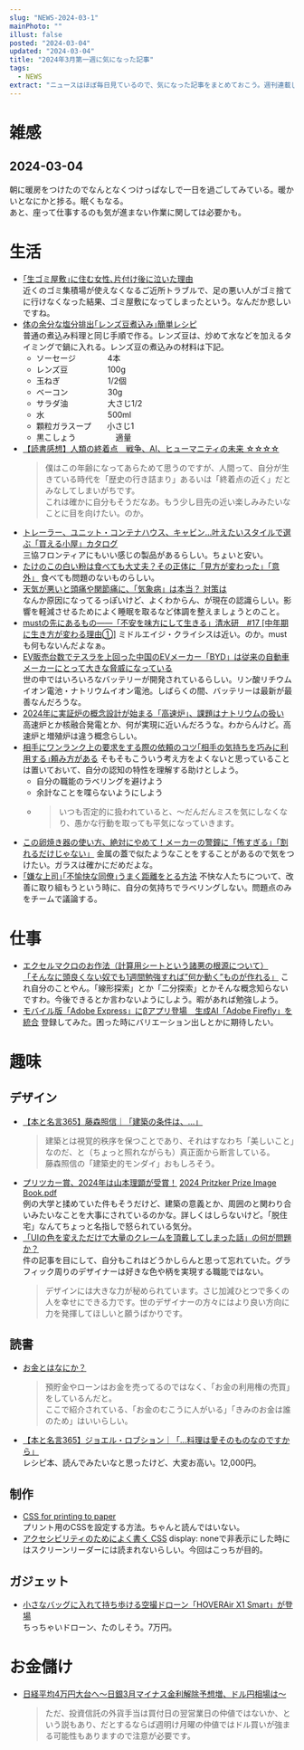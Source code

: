 ```yaml
---
slug: "NEWS-2024-03-1"
mainPhoto: ""
illust: false
posted: "2024-03-04"
updated: "2024-03-04"
title: "2024年3月第一週に気になった記事"
tags:
  - NEWS
extract: "ニュースはほぼ毎日見ているので、気になった記事をまとめておこう。週刊連載したい。"
---
```


# 雑感

## 2024-03-04

朝に暖房をつけたのでなんとなくつけっぱなしで一日を過ごしてみている。暖かいとなにかと捗る。眠くもなる。  
あと、座って仕事するのも気が進まない作業に関しては必要かも。

# 生活

- [｢生ゴミ屋敷｣に住む女性､片付け後に泣いた理由](https://toyokeizai.net/articles/-/737555?page=5)  
  近くのゴミ集積場が使えなくなるご近所トラブルで、足の悪い人がゴミ捨てに行けなくなった結果、ゴミ屋敷になってしまったという。なんだか悲しいですね。
- [体の余分な塩分排出｢レンズ豆煮込み｣簡単レシピ](https://toyokeizai.net/articles/-/737956)  
  普通の煮込み料理と同じ手順で作る。レンズ豆は、炒めて水などを加えるタイミングで鍋に入れる。レンズ豆の煮込みの材料は下記。  
    - ソーセージ    4本
    - レンズ豆     100g
    - 玉ねぎ      1/2個
    - ベーコン     30g
    - サラダ油     大さじ1/2
    - 水        500ml
    - 顆粒ガラスープ  小さじ1
    - 黒こしょう     適量
- [【読書感想】人類の終着点　戦争、AI、ヒューマニティの未来 ☆☆☆☆](https://fujipon.hatenadiary.com/entry/2024/03/04/083935)  
  > 僕はこの年齢になってあらためて思うのですが、人間って、自分が生きている時代を「歴史の行き詰まり」あるいは「終着点の近く」だとみなしてしまいがちです。  
  これは確かに自分もそうだなあ。もう少し目先の近い楽しみみたいなことに目を向けたい。のか。
- [トレーラー、ユニット・コンテナハウス、キャビン…叶えたいスタイルで選ぶ「買える小屋」カタログ](https://www.bepal.net/archives/398652)  
  三協フロンティアにもいい感じの製品があるらしい。ちょいと安い。
- [たけのこの白い粉は食べても大丈夫？その正体に「見方が変わった」「意外」](https://macaro-ni.jp/146187) 
   食べても問題のないものらしい。
- [天気が悪いと頭痛や関節痛に、「気象病」は本当？ 対策は](https://natgeo.nikkeibp.co.jp/atcl/news/24/030400125/?P=3)  
  なんか原因になってるっぽいけど、よくわからん、が現在の認識らしい。影響を軽減させるためによく睡眠を取るなど体調を整えましょうとのこと。
- [mustの先にあるもの――「不安を味方にして生きる」清水研　#17 [中年期に生き方が変わる理由①]](https://nhkbook-hiraku.com/n/n62bbb21d247c) 
  ミドルエイジ・クライシスは近い。のか。mustも何もないんだよなぁ。
- [EV販売台数でテスラを上回った中国のEVメーカー「BYD」は従来の自動車メーカーにとって大きな脅威になっている](https://gigazine.net/news/20240307-byd-ev-china-battery-tech/)  
  世の中ではいろいろなバッテリーが開発されているらしい。リン酸リチウムイオン電池・ナトリウムイオン電池。しばらくの間、バッテリーは最新が最善なんだろうな。
- [2024年に実証炉の概念設計が始まる「高速炉」、課題はナトリウムの扱い](https://xtech.nikkei.com/atcl/nxt/column/18/02705/021900012/)  
  高速炉とか核融合発電とか、何が実現に近いんだろうな。わからんけど。高速炉と増殖炉は違う概念らしい。
- [相手にワンランク上の要求をする際の依頼のコツ｢相手の気持ちを巧みに利用する｣頼み方がある](https://toyokeizai.net/articles/-/737500?page=4) 
  そもそもこういう考え方をよくないと思っていることは置いておいて、自分の認知の特性を理解する助けとしよう。
  - 自分の職能のラベリングを避けよう
  - 余計なことを喋らないようにしよう
  - > いつも否定的に扱われていると、〜だんだんミスを気にしなくなり、愚かな行動を取っても平気になっていきます。
- [この卵焼き器の使い方、絶対にやめて！メーカーの警鐘に「怖すぎる」「割れるだけじゃない」](https://macaro-ni.jp/146515) 
  金属の蓋で似たようなことをすることがあるので気をつけたい。ガラスは確かにだめだよな。
- [｢嫌な上司｣｢不愉快な同僚｣うまく距離をとる方法](https://toyokeizai.net/articles/-/735630?page=5) 
  不快な人たちについて、改善に取り組もうという時に、自分の気持ちでラベリングしない。問題点のみをチームで議論する。

# 仕事
- [エクセルマクロのお作法（計算用シートという諸悪の根源について）](https://anond.hatelabo.jp/20240302043100)  
  [「そんなに頭良くない奴でも1週間勉強すれば”何か動く”ものが作れる」](https://anond.hatelabo.jp/20240302200839) 
  これ自分のことやん。「線形探索」とか「二分探索」とかそんな概念知らないですわ。今後できるとか言わないようにしよう。暇があれば勉強しよう。
- [モバイル版「Adobe Express」にβアプリ登場　生成AI「Adobe Firefly」を統合](https://www.itmedia.co.jp/mobile/articles/2403/07/news178.html) 
  登録してみた。困った時にバリエーション出しとかに期待したい。

# 趣味

## デザイン

- [【本と名言365】藤森照信｜「建築の条件は、…」](https://casabrutus.com/categories/culture/398226)  
  > 建築とは視覚的秩序を保つことであり、それはすなわち「美しいこと」なのだ、と（ちょっと照れながらも）真正面から断言している。  
  藤森照信の「建築史的モンダイ」おもしろそう。
- [プリツカー賞、2024年は山本理顕が受賞！](https://casabrutus.com/categories/architecture/398554) 
  [2024 Pritzker Prize Image Book.pdf](https://www.pritzkerprize.com/sites/default/files/2024-02/2024%20Pritzker%20Prize%20Image%20Book.pdf)  
    例の大学と揉めていた件もそうだけど、建築の意義とか、周囲のと関わり合いみたいなことを大事にされているのかな。詳しくはしらないけど。「脱住宅」なんてちょっと名指しで怒られている気分。
- [「UIの色を変えただけで大量のクレームを頂戴してしまった話」の何が問題か？](https://note.com/moutend/n/nf5d8427931b2)  
  件の記事を目にして、自分もこれはどうかしらんと思って忘れていた。グラフィック周りのデザイナーは好きな色や柄を実現する職能ではない。  
  > デザインには大きな力が秘められています。さじ加減ひとつで多くの人を幸せにできる力です。世のデザイナーの方々にはより良い方向に力を発揮してほしいと願うばかりです。

## 読書

- [お金とはなにか？](https://kaz-ataka.hatenablog.com/entry/2024/03/04/120015)  
  > 預貯金やローンはお金を売ってるのではなく、「お金の利用権の売買」をしているんだと。  
  ここで紹介されている、「お金のむこうに人がいる」「きみのお金は誰のため」はいいらしい。
- [【本と名言365】ジョエル・ロブション｜「…料理は愛そのものなのですから」](https://casabrutus.com/categories/culture/399095)  
  レシピ本、読んでみたいなと思ったけど、大変お高い。12,000円。

## 制作

- [CSS for printing to paper](https://voussoir.net/writing/css_for_printing)  
  プリント用のCSSを設定する方法。ちゃんと読んではいない。
- [アクセシビリティのためによく書く CSS](https://qiita.com/uto-usui/items/9208afc3955c7465e554) 
  display: noneで非表示にした時にはスクリーンリーダーには読まれないらしい。今回はこっちが目的。

## ガジェット

- [小さなバッグに入れて持ち歩ける空撮ドローン「HOVERAir X1 Smart」が登場](https://fabcross.jp/news/2024/20240308_HOVERAirX1Smart.html)  
  ちっちゃいドローン、たのしそう。7万円。

# お金儲け

- [日経平均4万円大台へ～日銀3月マイナス金利解除予想増、ドル円相場は～](http://hiroko.yutaka-shoji.co.jp/2024/03/43.html)  
  > ただ、投資信託の外貨手当は買付日の翌営業日の仲値ではないか、という説もあり、だとするならば週明け月曜の仲値ではドル買いが強まる可能性もありますので注意が必要です。